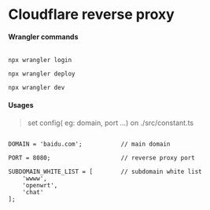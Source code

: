 # Cloudflare reverse proxy

#### Wrangler commands

```

npx wrangler login

npx wrangler deploy

npx wrangler dev

```

#### Usages

> set config( eg: domain, port ...) on ./src/constant.ts

```

DOMAIN = 'baidu.com';           // main domain

PORT = 8080;                    // reverse proxy port  

SUBDOMAIN_WHITE_LIST = [        // subdomain white list
    'wwww',
    'openwrt',
    'chat'
];

```
